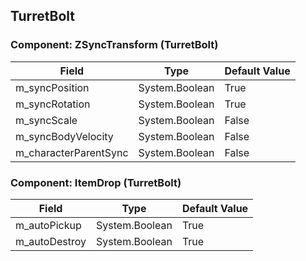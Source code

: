 ## TurretBolt

### Component: ZSyncTransform (TurretBolt)

|Field|Type|Default Value|
|-----|----|-------------|
|m_syncPosition|System.Boolean|True|
|m_syncRotation|System.Boolean|True|
|m_syncScale|System.Boolean|False|
|m_syncBodyVelocity|System.Boolean|False|
|m_characterParentSync|System.Boolean|False|

### Component: ItemDrop (TurretBolt)

|Field|Type|Default Value|
|-----|----|-------------|
|m_autoPickup|System.Boolean|True|
|m_autoDestroy|System.Boolean|True|

